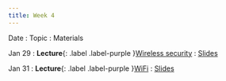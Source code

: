 ```yaml
---
title: Week 4
---
```


Date
: Topic
  : Materials

Jan 29
: **Lecture**{: .label .label-purple }[Wireless security](#)
  : [Slides](https://docs.google.com/presentation/d/1s6yCx8fOCENIABZvhitAH8GjLjirDYpgN_sT6pfigVo/edit?usp=sharing)

Jan 31
: **Lecture**{: .label .label-purple }[WiFi](#)
  : [Slides](#)
